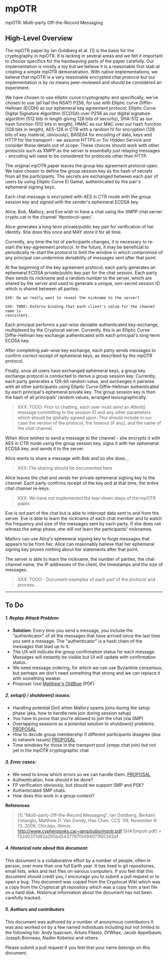 mpOTR
=====
mpOTR: Multi-party Off-the-Record Messaging

## High-Level Overview

The mpOTR paper by Ian Goldberg et al. [1] is the basis for the cryptography in
mpOTR. It is lacking in several areas and we felt
it important to choose specifics for the handwaving parts of the paper
carefully.  Our implementation is mostly a toy but we believe it is a
reasonable first stab at creating a simple mpOTR demonstration. With native
implementations, we believe that mpOTR is a very reasonable encrypted chat
protocol but our implementation is by no means peer-reviewed and should be
considered an experiment.

We have chosen to use elliptic curve cryptography and specifically, we've
chosen to use (all hail the NSA?) P256, for use with Elliptic curve
Diffie–Hellman (ECDH) as our ephemeral key agreement protocol,
Elliptic Curve Digital Signature Algorithm (ECDSA) over P256 as our digital
signature algorithm (512 bits in length giving 128 bits of security),
SHA-512 as our hash function (512 bits in length), HMAC as our MAC over
our hash function (128 bits in length), AES-128 in CTR with a random IV for
encryption (128 bits of key material, obviously), BASE64 for encoding of data,
keys and HTTP for the transport - we assume HTTPS or Tor Hidden Service and
consider those details out of scope. These choices should work with other
protocols such as XMPP as the server is essentially just relaying messages -
encoding will need to be considered for protocols other than HTTP.

The original mpOTR paper leaves the group key agreement protocol open. We have
chosen to define the group session key as the hash of secrets from all the
participants. The secrets are exchanged between each pair of users by using
Elliptic Curve El Gamal, authenticated by the pair's ephemeral signing keys.

Each chat message is encrypted with AES in CTR mode with the group session
key and signed with the sender's ephemeral ECDSA key.

Alice, Bob, Mallory, and Eve wish to have a chat using the XMPP
chat server crypto.cat in the channel '#protocol-spec'.

Alice generates a long term private/public key pair for verification of her
identity. She does this once and MAY store it for all time.

Currently, any time the list of participants changes, it is necessary to
re-start the key-agreement protocol. In the future, it may be beneficial to
periodically re-start the protocol to limit the window in which compromise of
any principal can undermine deniability of messages sent after that point.

At the beginning of the key agreement protocol, each party generates an
ephemeral ECDSA private/public key pair for the chat session. Each party then
sends its nickname and a random number to the server, which are shared by the
server and used to generate a unique, non-secret session ID which is shared
between all parties.

    XXX: Do we really want to reveal the nickname to the server?

    XXX: TODO: Enforce binding that each client's value for the channel name is
    consistent.

Each principal performs a pair-wise deniable authenticated key-exchange,
multiplexed by the Cryptocat server. Currently, this is an Elliptic Curve
Diffie-Hellman key exchange authenticated with each principal's long-term ECDSA
key.

After completing pair-wise key exchange, each party sends messages to confirm
correct receipt of ephemeral keys, as described by the mpOTR protocol.

Finally, once all users have exchanged ephemeral keys, a group key exchange
protocol is conducted to derive a group session key. Currently, each party
generates a 128-bit random value, and exchanges it pairwise with all other
participants using Elliptic Curve Diffie-Hellman authenticated by each
principal's ephemeral private key. The group session key is then the hash of
all principals' random values, arranged lexicographically.

>   XXX: TODO: Prior to chatting, each user must send an Attest() message
>   committing to the session ID and any other parameters which should be globally
>   agreed upon. This should include in our case the version of the protocol, the
>   timeout (if any), and the name of the chat channel.

When Alice wishes to send a message to the channel - she encrypts it with AES
in CTR mode using the group session key, signs it with her ephemeral ECDSA key,
and sends it to the server.

Alice wants to share a message with Bob and so she does...

>   XXX: File sharing should be documented here

Alice leaves the chat and sends her private ephemeral signing key to the
channel. Each party confirms receipt of the key and at that time, the entire
chat channel re-keys.

>    XXX: We have not implemented the tear-down steps of the mpOTR paper.

Eve is not part of the chat but is able to intercept data sent to and from the
server. Eve is able to learn the nickname of each chat member and to watch the
frequency and size of the messages sent by each party. If she does not witness
the setup phase, she will not learn the participants' nicknames.

Mallory can use Alice's ephemeral signing key to forge messages that appears to
be from her. Alice can reasonably believe that her ephemeral signing key proves
nothing about her statements after that point.

The server is able to learn the nickname, the number of parties, the chat
channel name, the IP addresses of the client, the timestamps and the size of
messages.

> XXX: TODO - Document examples of each part of the protocol and process.

***


## To Do
##### 1. Replay Attack Problem:  

- **Solution:** Every time you send a message, you include the "authenticator" of all the messages that have arrived since the last time you sent a message. The "authenticator" is a hash chain of the messages that lead up to it.  
- The UX will indicate the group confirmation status for each message. Messages will instantly be visible but UI will update with confirmation status.  
- We need message ordering, for which we can use Byzantine consensus, but perhaps we don't need something that strong and we can replace it with something weaker.  
- Proposal: Use [Matthew's OldBlue](http://matt.singlethink.net/projects/mpotr/oldblue-draft.pdf) (PDF)

##### 2. setup() / shutdown() issues:  

- Handling potential DoS when Mallory spams joins during the setup phase (aka, how to handle new join during session setup)  
- You have to prove that you're allowed to join the chat (via SMP)  
- Overlapping sessions as a potential solution to shutdown() problems  [PROPOSAL](http://lists.cypherpunks.ca/pipermail/otr-dev/2012-July/001334.html)
- How to decide group membership if different participants disagree (due to network issues) [PROPOSAL](http://lists.cypherpunks.ca/pipermail/otr-dev/2012-October/001481.html)
- Time windows for those in the transport pool (xmpp chat join) but not yet in the mpOTR cryptographic chat  

##### 3. Error cases:

- We need to know which errors so we can handle them. [PROPOSAL](http://lists.cypherpunks.ca/pipermail/otr-dev/2012-October/001480.html)
- Authentication, how should it be done?
- FP verification obviously, but should we support SMP and PSK?
- Authenticated SMP chats.
- How does this work in a group context?

**References**
> [1] "Multi-party Off-the-Record Messaging", Ian Goldberg, Berkant Ustaoglu,
> Matthew D. Van Gundy, Hao Chen.  CCS '09, November 9-13, 2009, Chicago, Illinois.
> http://www.cypherpunks.ca/~iang/pubs/mpotr.pdf
> SHA1(mpotr.pdf) = f32d0371d82a295bd5437797f0494071f65342a1

##### 4. Historical note about this document:

This document is a collaborative effort by a number of people, often in person,
over more than one full Earth year.  It has lived in git repositories, email
lists, wikis and text files on various computers.  If you feel that this
document should credit you, I encourage you to submit a pull request or to open
a bug.  This document was copied from the Cryptocat Wiki which was a copy from
the Cryptocat git repository which was a copy from a text file on a hard disk.
Historical information about the document has not been carefully tracked.

##### 5. Authors and contributors

This document was authored by a number of anonymous contributors
It was also worked on by a few named individuals including but not
limited to the following list: Andy Isaacson, Arturo Filasto, DrWhax, Jacob Appelbaum,
Joseph Bonneau, Nadim Kobeissi and others.

Please submit a pull request if you feel that your name belongs on this document.
